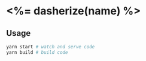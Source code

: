 # <%= dasherize(name) %>

## Usage

```bash
yarn start # watch and serve code
yarn build # build code
```
